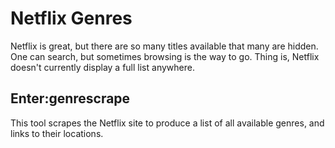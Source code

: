 # Netflix Genres

Netflix is great, but there are so many titles available that many are hidden.
One can search, but sometimes browsing is the way to go.
Thing is, Netflix doesn't currently display a full list anywhere.

## Enter:genrescrape

This tool scrapes the Netflix site to produce a list of all available genres,
and links to their locations.
